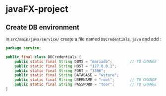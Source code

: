 # javaFX-project

## Create DB environment
in `src/main/java/service/` create a file named `DBCredentials.java` and add :
```java
package service;

public final class DBCredentials {
    public static final String DBMS = "mariadb";        // TO CHANGE
    public static final String HOST = "127.0.0.1";
    public static final String PORT = "3306";
    public static final String DATABASE = "wstore";     
    public static final String USERNAME = "root";       // TO CHANGE
    public static final String PASSWORD = "toor";       // TO CHANGE
}
```
